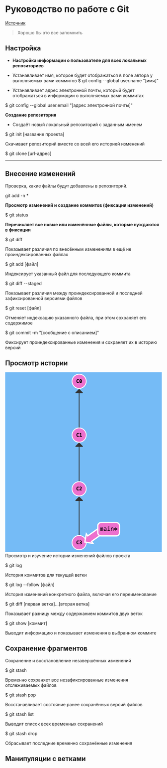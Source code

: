 # Руководство по работе с Git

<!--- Источник: https://training.github.com/downloads/ru/github-git-cheat-sheet/--->

  [Источник](https://training.github.com/downloads/ru/github-git-cheat-sheet/ "Справочник Git")

>Хорошо бы это все запомнить

## Настройка

* **Настройка информации о пользователе для всех локальных репозиториев** 

* Устанавливает имя, которое будет отображаться в поле автора у выполняемых вами коммитов
$ git config --global user.name "[имя]"

* Устанавливает адрес электронной почты, который будет отображаться в информации о выполняемых вами коммитах

$ git config --global user.email "[адрес электронной почты]"



**Создание репозитория**

* Создаёт новый локальный репозиторий с заданным именем

$ git init [название проекта]

Скачивает репозиторий вместе со всей его историей изменений

$ git clone [url-адрес]



***



## Внесение изменений

Проверка, какие файлы будут добавлены в репозиторий.

git add -n *


**Просмотр изменений и создание коммитов (фиксация изменений)**

$ git status

**Перечисляет все новые или изменённые файлы, которые нуждаются в фиксации**

$ git diff

Показывает различия по внесённым изменениям в ещё не проиндексированных файлах

$ git add [файл]

Индексирует указанный файл для последующего коммита

$ git diff --staged

Показывает различия между проиндексированной и последней зафиксированной версиями файлов

$ git reset [файл]

Отменяет индексацию указанного файла, при этом сохраняет его содержимое

$ git commit -m "[сообщение с описанием]"

Фиксирует проиндексированные изменения и сохраняет их в историю версий


## Просмотр истории

![Пример какой то ](/img/primer.png)
Просмотр и изучение истории изменений файлов проекта

$ git log

История коммитов для текущей ветки

$ git log --follow [файл]

История изменений конкретного файла, включая его переименование

$ git diff [первая ветка]...[вторая ветка]

Показывает разницу между содержанием коммитов двух веток

$ git show [коммит]

Выводит информацию и показывает изменения в выбранном коммите


## Сохранение фрагментов
Сохранение и восстановление незавершённых изменений

$ git stash

Временно сохраняет все незафиксированные изменения отслеживаемых файлов

$ git stash pop

Восстанавливает состояние ранее сохранённых версий файлов

$ git stash list

Выводит список всех временных сохранений

$ git stash drop

Сбрасывает последние временно сохранённыe изменения

## Манипуляции с ветками 